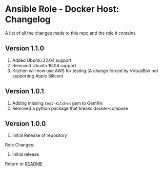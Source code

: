 Ansible Role - Docker Host: Changelog
=====================================
A list of all the changes made to this repo and the role it contains

Version 1.1.0
-------------

1. Added Ubuntu 22.04 support
2. Removed Ubuntu 16.04 support
3. Kitchen will now use AWS for testing (A change forced by VirtualBox not supporting Apple Silicon)

Version 1.0.1
-------------

1. Adding missing `test-kitchen` gem to Gemfile
2. Removed a python package that breaks docker-compose

Version 1.0.0
-------------

1. Initial Release of repository

Role Changes:

1. Initial release

Return to [README](README.md)
